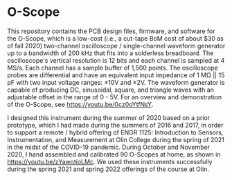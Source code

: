 # O-Scope
This repository contains the PCB design files, firmware, and software for the O-Scope, which is a low-cost (i.e., a cut-tape BoM cost of about $30 
as of fall 2020) two-channel oscilloscope / single-channel waveform generator up to a bandwidth of 200 kHz that fits into a solderless breadboard.  The oscilloscope's vertical resolution is 12 bits and each channel is sampled at 4 MS/s.  Each channel has a sample buffer of 1,500 points.  The 
oscilloscope probes are differential and have an equivalent input impedance of 1 MΩ || 15 pF with two input voltage ranges: ±10V and ±2V.  The 
waveform generator is capable of producing DC, sinusoidal, square, and triangle waves with an adjustable offset in the range of 0 - 5V. For an overview 
and demonstration of the O-Scope, see https://youtu.be/0cz0oYtfNsY.

I designed this instrument during the summer of 2020 based on a prior prototype, which I had made during the summers of 2016 and 2017, in order to support 
a remote / hybrid offering of ENGR 1125: Introduction to Sensors, Instrumentation, and Measurement at Olin College during the spring of 2021 in the midst 
of the COVID-19 pandemic.  During October and November 2020, I hand assembled and calibrated 90 O-Scopes at home, as shown in https://youtu.be/zYawotioLMc.  We used these instruments successfully during the spring 2021 and spring 2022 offerings of the course at Olin.
